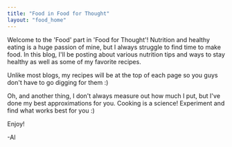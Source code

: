 ```yaml
---
title: "Food in Food for Thought"
layout: "food_home"
---
```


Welcome to the 'Food' part in 'Food for Thought'! Nutrition and healthy eating is a huge passion of mine, but I always struggle to find time to make food. In this blog, I'll be posting about various nutrition tips and ways to stay healthy as well as some of my favorite recipes.

Unlike most blogs, my recipes will be at the <span class="standOut">top of each page</span> so you guys don't have to go digging for them :) 

Oh, and another thing, I don't always measure out how much I put, but I've done my best approximations for you. Cooking is a science! Experiment and find what works best for you :)

Enjoy!

-Al